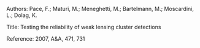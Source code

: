 Authors:   Pace, F.; Maturi, M.; Meneghetti, M.; Bartelmann, M.; Moscardini, L.; Dolag, K.

Title:     Testing the reliability of weak lensing cluster detections

Reference: 2007, A&A, 471, 731
